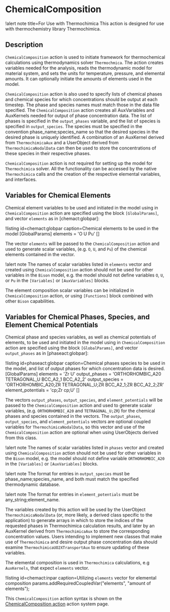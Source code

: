 # ChemicalComposition

!alert note title=For Use with Thermochimica
This action is designed for use with thermochemistry library Thermochimica.

## Description

`ChemicalComposition` action is used to initiate framework for thermochemical calculations using thermodynamics solver `Thermochmica`. The action creates variables needed for the analysis, reads the thermodynamic model for material system, and sets the units for temperature, pressure, and elemental amounts. It can optionally initiate the amounts of elements used in the model.

`ChemicalComposition` action is also used to specify lists of chemical phases and chemical species for which concentrations should be output at each timestep. The phase and species names must match those in the data file specified. The `ChemicalComposition` action creates all AuxVariables and AuxKernels needed for output of phase concentration data. The list of phases is specified in the `output_phases` variable, and the list of species is specified in `output_species`. The species must be specified in the convention phase_name;species_name so that the desired species in the desired phase is uniquely identified. A combination of an AuxKernel derived from `ThermochimicaAux` and a UserObject derived from `ThermochimicaNodalData` can then be used to store the concentrations of these species in their respective phases.

`ChemicalComposition` action is not required for setting up the model for `Thermochimica` solver. All the functionality can be accessed by the native `Thermochimica` calls and the creation of the respective elemental variables, and interfaces.

## Variables for Chemical Elements

Chemical element variables to be used and initiated in the model using in `ChemicalComposition` action are specified using the block `[GlobalParams]`, and vector `elements` as in [chemact:globpar]:

!listing id=chemact:globpar caption=Chemical elements to be used in the model
[GlobalParams]
  elements = 'O U Pu'
[]

The vector `elements` will be passed to the `ChemicalComposition` action and used to generate scalar variables, (e.g. `O`, `U`, and `Pu`) of the chemical elements contained in the vector.

!alert note
The names of scalar variables listed in `elements` vector and created using `ChemicalComposition` action should not be used for other variables in the `Bison` model, e.g. the model should not define variables `O`, `U`, or `Pu` in the `[Variables]` or `[AuxVariables]` blocks.

The element composition scalar variables can be initialized in `ChemicalComposition` action, or using `[Functions]` block combined with other `Bison` capabilities.

## Variables for Chemical Phases, Species, and Element Chemical Potentials

Chemical phase and species variables, as well as chemical potentials of elements, to be used and initiated in the model using in `ChemicalComposition` action are specified using the block `[GlobalParams]`, and vector `output_phases` as in [phaseact:globpar]:

!listing id=phaseact:globpar caption=Chemical phases species to be used in the model, and list of output phases for which concentration data is desired.
[GlobalParams]
  elements = 'Zr U'
  output_phases = 'ORTHORHOMBIC_A20 TETRAGONAL_U BCC_A2_1 BCC_A2_2'
  output_species = 'ORTHORHOMBIC_A20;ZR TETRAGONAL_U;ZR BCC_A2_1;ZR BCC_A2_2;ZR'
  element_potentials = 'cp;Zr cp;U'
[]

The vectors `output_phases`, `output_species`, and `element_potentials` will be passed to the `ChemicalComposition` action and used to generate scalar variables, (e.g. `ORTHORHOMBIC_A20` and `TETRAGONAL_U;ZR`) for the chemical phases and species contained in the vectors. The `output_phases`, `output_species`, and `element_potentials` vectors are optional coupled variables for `ThermochimicaNodalData`, so this vector and use of the `ChemicalComposition` action are optional when using UserObjects derived from this class.

!alert note
The names of scalar variables listed in `phases` vector and created using `ChemicalComposition` action should not be used for other variables in the `Bison` model, e.g. the model should not define variable `ORTHORHOMBIC_A20` in the `[Variables]` or `[AuxVariables]` blocks.

!alert note
The format for entries in `output_species` must be phase_name;species_name, and both must match the specified thermodynamic database.

!alert note
The format for entries in `element_potentials` must be any_string;element_name.

The variables created by this action will be used by the UserObject `ThermochimicaNodalData` (or, more likely, a derived class specific to the application) to generate arrays in which to store the indices of the requested phases in Thermochimica calculation results, and later by an AuxKernel derived from `ThermochimicaAux` to store the corresponding concentration values. Users intending to implement new classes that make use of `Thermochimica` and desire output phase concentration data should examine `ThermochimicaUO2XTransportAux` to ensure updating of these variables.

The elemental composition is used in `Thermochimica` calculations, e.g `AuxKernels`, that expect `elements` vector.

!listing id=chemact:inpar caption=Utilizing `elements` vector for elemental composition
params.addRequiredCoupledVar("elements", "amount of elements");



This `ChemicalComposition` action syntax is shown on the
[ChemicalComposition action](/ChemicalComposition/index.md) action
system page.
